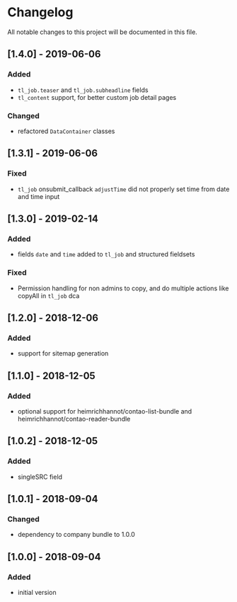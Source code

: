# Changelog
All notable changes to this project will be documented in this file.

## [1.4.0] - 2019-06-06

### Added
- `tl_job.teaser` and `tl_job.subheadline` fields
- `tl_content` support, for better custom job detail pages

### Changed
- refactored `DataContainer` classes 

## [1.3.1] - 2019-06-06

### Fixed
- `tl_job` onsubmit_callback `adjustTime` did not properly set time from date and time input

## [1.3.0] - 2019-02-14

### Added
- fields `date` and `time` added to `tl_job` and structured fieldsets

### Fixed
- Permission handling for non admins to copy, and do multiple actions like copyAll in `tl_job` dca

## [1.2.0] - 2018-12-06

### Added
- support for sitemap generation

## [1.1.0] - 2018-12-05

### Added
- optional support for heimrichhannot/contao-list-bundle and heimrichhannot/contao-reader-bundle

## [1.0.2] - 2018-12-05

### Added
- singleSRC field

## [1.0.1] - 2018-09-04

### Changed
- dependency to company bundle to 1.0.0

## [1.0.0] - 2018-09-04

### Added
- initial version
